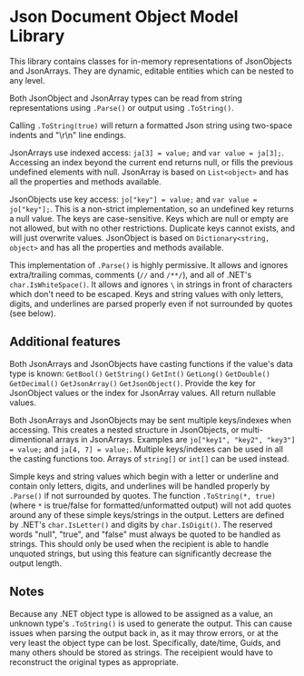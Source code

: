 # Json Document Object Model Library

This library contains classes for in-memory representations of JsonObjects and JsonArrays. They are dynamic, editable entities which can be nested to any level.

Both JsonObject and JsonArray types can be read from string representations using `.Parse()` or output using `.ToString()`.

Calling `.ToString(true)` will return a formatted Json string using two-space indents and "\r\n" line endings.

JsonArrays use indexed access: `ja[3] = value;` and `var value = ja[3];`. Accessing an index beyond the current end returns null, or fills the previous undefined elements with null. JsonArray is based on `List<object>` and has all the properties and methods available.

JsonObjects use key access: `jo["key"] = value;` and `var value = jo["key"];`. This is a non-strict implementation, so an undefined key returns a null value. The keys are case-sensitive. Keys which are null or empty are not allowed, but with no other restrictions. Duplicate keys cannot exists, and will just overwrite values. JsonObject is based on `Dictionary<string, object>` and has all the properties and methods available.

This implementation of `.Parse()` is highly permissive. It allows and ignores extra/trailing commas, comments (`//` and `/**/`), and all of .NET's `char.IsWhiteSpace()`. It allows and ignores `\` in strings in front of characters which don't need to be escaped. Keys and string values with only letters, digits, and underlines are parsed properly even if not surrounded by quotes (see below).

## Additional features

Both JsonArrays and JsonObjects have casting functions if the value's data type is known: `GetBool()` `GetString()` `GetInt()` `GetLong()` `GetDouble()` `GetDecimal()` `GetJsonArray()` `GetJsonObject()`. Provide the key for JsonObject values or the index for JsonArray values. All return nullable values.

Both JsonArrays and JsonObjects may be sent multiple keys/indexes when accessing. This creates a nested structure in JsonObjects, or multi-dimentional arrays in JsonArrays. Examples are `jo["key1", "key2", "key3"] = value;` and `ja[4, 7] = value;`. Multiple keys/indexes can be used in all the casting functions too. Arrays of `string[]` or `int[]` can be used instead.

Simple keys and string values which begin with a letter or underline and contain only letters, digits, and underlines will be handled properly by `.Parse()` if not surrounded by quotes. The function `.ToString(*, true)` (where `*` is true/false for formatted/unformatted output) will not add quotes around any of these simple keys/strings in the output. Letters are defined by .NET's `char.IsLetter()` and digits by `char.IsDigit()`. The reserved words "null", "true", and "false" must always be quoted to be handled as strings. This should only be used when the recipient is able to handle unquoted strings, but using this feature can significantly decrease the output length.

## Notes

Because any .NET object type is allowed to be assigned as a value, an unknown type's `.ToString()` is used to generate the output. This can cause issues when parsing the output back in, as it may throw errors, or at the very least the object type can be lost. Specifically, date/time, Guids, and many others should be stored as strings. The receipient would have to reconstruct the original types as appropriate.